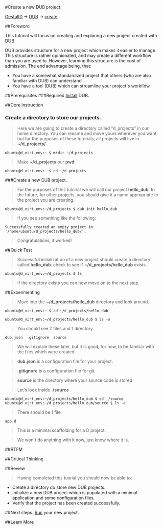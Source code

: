 #Create a new DUB project.

[GestaltD](../README.md) → [DUB](./README.md) → [create](./create.md)

##Foreword

This tutorial will focus on creating and exploring a new project created with DUB.

DUB provides structure for a new project which makes it easier to manage. 
This structure is rather opinionated, and may create a different workflow than you are used to. 
However, learning this structure is the cost of admission. The end advantage being, that: 

* You have a somewhat standardized project that others (who are also familiar with DUB) can understand 
* You have a tool (DUB) which can streamline your project's workflow.

##Prerequisites
###Required
[Install](./install.md) DUB.

##Core Instruction
### Create a directory to store our projects.
> Here we are going to create a directory called "d_projects" in our home directory. 
> You can rename and move yours wherever you want, but for the purposes of these tutorials, 
> all projects will live in **~/d_projects/** 

    ubuntu@d_virt_env:~ $ mkdir ~/d_projects

> Make **~/d_projects** our **pwd**

    ubuntu@d_virt_env:~ $ cd ~/d_projects

###Create a new DUB project.
> For the purposes of this tutorial we will call our project **hello_dub**. 
> In the future, for other projects, you should give it a name appropriate 
> to the project you are creating.

    ubuntu@d_virt_env:~/d_projects $ dub init hello_dub

> If you see something like the following:

    Successfully created an empty project in '/home/ubuntu/d_projects/hello_dub/'.

> Congratulations, it worked!

##Quick Test
> Successful initialization of a new project should create a directory called **hello_dub**.
> check to see if **~/d_projects/hello_dub** exists.

    ubuntu@d_virt_env:~/d_projects $ ls

> If the directory exists you can now move on to the next step.

##Experimenting
> Move into the **~/d_projects/hello_dub** directory and look around.

    ubuntu@d_virt_env:~ $ cd ~/d_projects/hello_dub

    ubuntu@d_virt_env:~/d_projects/hello_dub $ ls -a

> You should see 2 files and 1 directory.

    dub.json  .gitignore  source

> We will explain these later, but it is good, for now, to be familiar with the 
> files which were created.

> **dub.json** is a configuration file for your project.

> **.gitignore** is a configuration file for git.

> **source** is the directory where your source code is stored.

> Let's look inside **./source**

    ubuntu@d_virt_env:~/d_projects/hello_dub $ cd ./source
    ubuntu@d_virt_env:~/d_projects/hello_dub/source $ ls -a

> There should be 1 file:

    app.d

> This is a minimal scaffolding for a D project.

> We won't do anything with it now, just know where it is.

##RTFM

##Critical Thinking

##Review
> Having completed this tuorial you should now be able to:
* Create a directory do store new DUB projects.
* Initialize a new DUB project which is populated with a minimal application and some configuration files.
* Verify that the project has been created successfully.

##Next steps.
[Run](./run.md) your new project.

##Learn More






